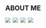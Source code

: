 ## ABOUT ME
[<img src="https://img.shields.io/badge/Portfolio%20Page-white?style=for-the-badge&logoColor=000000&color=ffffff" />](https://adarsh-crafts.github.io)&nbsp;
[<img src="https://img.shields.io/badge/LinkedIn-%230A66C2.svg?&style=for-the-badge&logo=linkedin&logoColor=white" />](https://www.linkedin.com/in/adarshn-256455279/)&nbsp;
[<img src="https://img.shields.io/badge/Medium-12100E?style=for-the-badge&logo=medium&logoColor=white" />](https://medium.com/@adarsh-ai)&nbsp;
[<img src="https://img.shields.io/badge/Google%20Scholar-4285F4?style=for-the-badge&logo=googlescholar&logoColor=white" />](https://scholar.google.com/citations?user=Sm8_hWgAAAAJ&hl=en)&nbsp;
